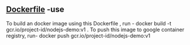 
## [Dockerfile](https://github.com/Gourav-91/nodejs-demo/blob/main/Dockerfile) -use

To build an docker image using this Dockerfile , run - 
docker build -t gcr.io/project-id/nodejs-demo:v1 .
 To push this image to google container registry, run- 
docker push gcr.io/project-id/nodejs-demo:v1
